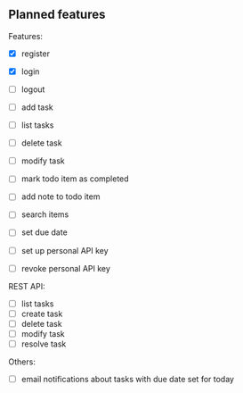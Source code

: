 ## Planned features

Features:
- [x] register
- [x] login
- [ ] logout
- [ ] add task
- [ ] list tasks
- [ ] delete task
- [ ] modify task
- [ ] mark todo item as completed
- [ ] add note to todo item
- [ ] search items
- [ ] set due date
- [ ] set up personal API key
- [ ] revoke personal API key


REST API:
- [ ] list tasks
- [ ] create task 
- [ ] delete task
- [ ] modify task
- [ ] resolve task

Others:
- [ ] email notifications about tasks with due date set for today 